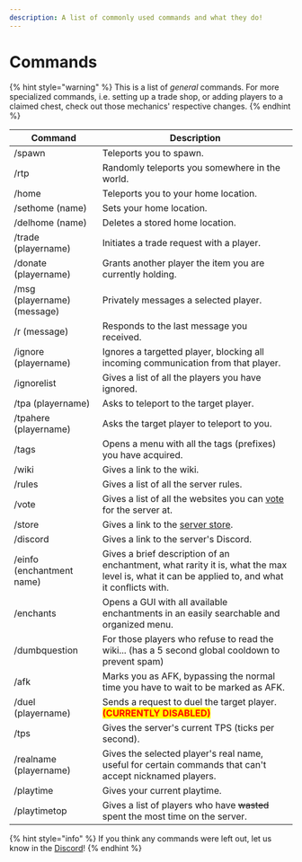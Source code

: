 ```yaml
---
description: A list of commonly used commands and what they do!
---
```


# Commands

{% hint style="warning" %}
This is a list of _general_ commands. For more specialized commands, i.e. setting up a trade shop, or adding players to a claimed chest, check out those mechanics' respective changes.
{% endhint %}

| Command                     | Description                                                                                                                                   |
| --------------------------- | --------------------------------------------------------------------------------------------------------------------------------------------- |
| /spawn                      | Teleports you to spawn.                                                                                                                       |
| /rtp                        | Randomly teleports you somewhere in the world.                                                                                                |
| /home                       | Teleports you to your home location.                                                                                                          |
| /sethome (name)             | Sets your home location.                                                                                                                      |
| /delhome (name)             | Deletes a stored home location.                                                                                                               |
| /trade (playername)         | Initiates a trade request with a player.                                                                                                      |
| /donate (playername)        | Grants another player the item you are currently holding.                                                                                     |
| /msg (playername) (message) | Privately messages a selected player.                                                                                                         |
| /r (message)                | Responds to the last message you received.                                                                                                    |
| /ignore (playername)        | Ignores a targetted player, blocking all incoming communication from that player.                                                             |
| /ignorelist                 | Gives a list of all the players you have ignored.                                                                                             |
| /tpa (playername)           | Asks to teleport to the target player.                                                                                                        |
| /tpahere (playername)       | Asks the target player to teleport to you.                                                                                                    |
| /tags                       | Opens a menu with all the tags (prefixes) you have acquired.                                                                                  |
| /wiki                       | Gives a link to the wiki.                                                                                                                     |
| /rules                      | Gives a list of all the server rules.                                                                                                         |
| /vote                       | Gives a list of all the websites you can [vote](faq.md#what-sort-of-rewards-does-voting-give) for the server at.                              |
| /store                      | Gives a link to the [server store](https://shop.prometheum.xyz).                                                                              |
| /discord                    | Gives a link to the server's Discord.                                                                                                         |
| /einfo (enchantment name)   | Gives a brief description of an enchantment, what rarity it is, what the max level is, what it can be applied to, and what it conflicts with. |
| /enchants                   | Opens a GUI with all available enchantments in an easily searchable and organized menu.                                                       |
| /dumbquestion               | For those players who refuse to read the wiki... (has a 5 second global cooldown to prevent spam)                                             |
| /afk                        | Marks you as AFK, bypassing the normal time you have to wait to be marked as AFK.                                                             |
| /duel (playername)          | Sends a request to duel the target player. <mark style="color:red;">**(CURRENTLY DISABLED)**</mark>                                           |
| /tps                        | Gives the server's current TPS (ticks per second).                                                                                            |
| /realname (playername)      | Gives the selected player's real name, useful for certain commands that can't accept nicknamed players.                                       |
| /playtime                   | Gives your current playtime.                                                                                                                  |
| /playtimetop                | Gives a list of players who have ~~wasted~~ spent the most time on the server.                                                                |

{% hint style="info" %}
If you think any commands were left out, let us know in the [Discord](../)!
{% endhint %}
